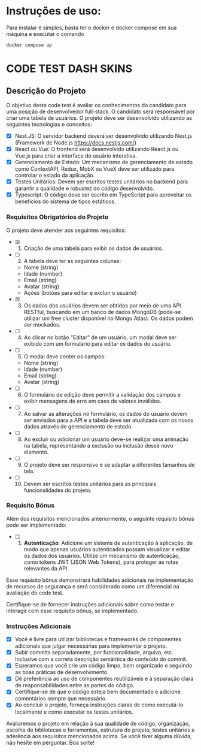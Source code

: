 # Instruções de uso:

Para instalar é simples, basta ter o docker e docker compose em sua máquina e executar o
comando 
```
docker compose up
```


# CODE TEST DASH SKINS
## Descrição do Projeto
O objetivo deste code test é avaliar os conhecimentos do candidato para uma posição de desenvolvedor full-stack. O candidato será responsável por criar uma tabela de usuários. O projeto deve ser desenvolvido utilizando as seguintes tecnologias e conceitos:
- [x]  Nest.JS: O servidor backend deverá ser desenvolvido utilizando Nest.js (Framework de Node.js https://docs.nestjs.com/)
- [x] React ou Vue: O frontend será desenvolvido utilizando React.js ou Vue.js para criar a interface do usuário interativa.
- [x] Gerenciamento de Estado: Um mecanismo de gerenciamento de estado como ContextAPI, Redux, MobX ou VueX deve ser utilizado para controlar o estado da aplicação.
- [x] Testes Unitários: Devem ser escritos testes unitários no backend para garantir a qualidade e robustez do código desenvolvido.
- [x] Typescript: O código deve ser escrito em TypeScript para aproveitar os benefícios do sistema de tipos estáticos.

### Requisitos Obrigatórios do Projeto
O projeto deve atender aos seguintes requisitos:
- [x] 1. Criação de uma tabela para exibir os dados de usuários.
- [ ] 2. A tabela deve ter as seguintes colunas:
  - Nome (string)
  - Idade (number)
  - Email (string)
  - Avatar (string)
  - Ações (botões para editar e excluir o usuário)
- [x] 3. Os dados dos usuários devem ser obtidos por meio de uma API RESTful, buscando em um banco de dados MongoDB (pode-se utilizar um free cluster disponível no Mongo Atlas). Os dados podem ser
mockados.
- [ ] 4. Ao clicar no botão "Editar" de um usuário, um modal deve ser exibido com um formulário para editar os dados do usuário.
- [ ] 5. O modal deve conter os campos:
  - Nome (string)
  - Idade (number)
  - Email (string)
  - Avatar (string)
- [ ] 6. O formulário de edição deve permitir a validação dos campos e exibir mensagens de erro em caso de valores inválidos.
- [ ] 7. Ao salvar as alterações no formulário, os dados do usuário devem ser enviados para a API e a tabela deve ser atualizada com os novos dados através de gerenciamento de estado.
- [ ] 8. Ao excluir ou adicionar um usuário deve-se realizar uma animação na tabela, representando a exclusão ou inclusão desse novo elemento.
- [ ] 9. O projeto deve ser responsivo e se adaptar a diferentes tamanhos de tela.
- [ ] 10.  Devem ser escritos testes unitários para as principais funcionalidades do projeto.


### Requisito Bônus
Além dos requisitos mencionados anteriormente, o seguinte requisito bônus pode ser implementado:
- [ ] 1. **Autenticação**: Adicione um sistema de autenticação à aplicação, de modo que apenas usuários autenticados possam visualizar e editar os dados dos usuários. Utilize um mecanismo de autenticação, como tokens JWT (JSON Web Tokens), para proteger as rotas relevantes da API.

Esse requisito bônus demonstrará habilidades adicionais na implementação de recursos de segurança e será considerado como um diferencial na avaliação do code test.

Certifique-se de fornecer instruções adicionais sobre como testar e interagir com esse requisito bônus, se implementado.

### Instruções Adicionais
- [x] Você é livre para utilizar bibliotecas e frameworks de componentes adicionais que julgar necessárias para implementar o projeto.
- [x] Subir commits separadamente, por funcionalidade, arquivo, etc. Inclusive com a correta descrição semântica do conteúdo do commit.
- [x] Esperamos que você crie um código limpo, bem organizado e seguindo as boas práticas de desenvolvimento.
- [x] Dê preferência ao uso de componentes reutilizáveis e à separação clara de responsabilidades entre as partes do código.
- [x] Certifique-se de que o código esteja bem documentado e adicione comentários sempre que necessário.
- [x] Ao concluir o projeto, forneça instruções claras de como executá-lo localmente e como executar os testes unitários.

Avaliaremos o projeto em relação à sua qualidade de código, organização, escolha de bibliotecas e ferramentas, estrutura do projeto, testes  unitários e aderência aos requisitos mencionados acima.
Se você tiver alguma dúvida, não hesite em perguntar. Boa sorte!
